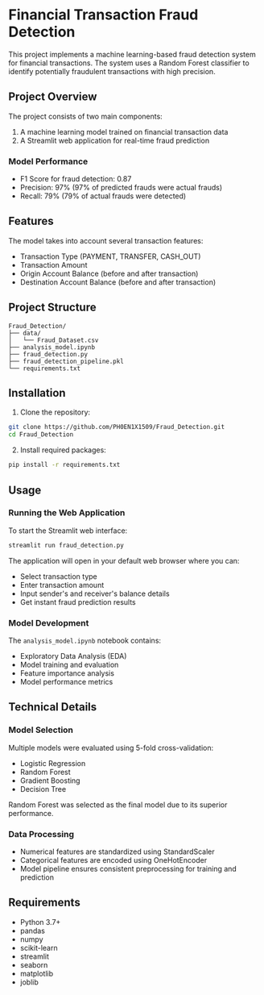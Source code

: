 # Financial Transaction Fraud Detection

This project implements a machine learning-based fraud detection system for financial transactions. The system uses a Random Forest classifier to identify potentially fraudulent transactions with high precision.

## Project Overview

The project consists of two main components:
1. A machine learning model trained on financial transaction data
2. A Streamlit web application for real-time fraud prediction

### Model Performance
- F1 Score for fraud detection: 0.87
- Precision: 97% (97% of predicted frauds were actual frauds)
- Recall: 79% (79% of actual frauds were detected)

## Features

The model takes into account several transaction features:
- Transaction Type (PAYMENT, TRANSFER, CASH_OUT)
- Transaction Amount
- Origin Account Balance (before and after transaction)
- Destination Account Balance (before and after transaction)

## Project Structure
```
Fraud_Detection/
├── data/
│   └── Fraud_Dataset.csv
├── analysis_model.ipynb
├── fraud_detection.py
├── fraud_detection_pipeline.pkl
└── requirements.txt
```

## Installation

1. Clone the repository:
```bash
git clone https://github.com/PH0EN1X1509/Fraud_Detection.git
cd Fraud_Detection
```

2. Install required packages:
```bash
pip install -r requirements.txt
```

## Usage

### Running the Web Application

To start the Streamlit web interface:
```bash
streamlit run fraud_detection.py
```

The application will open in your default web browser where you can:
- Select transaction type
- Enter transaction amount
- Input sender's and receiver's balance details
- Get instant fraud prediction results

### Model Development

The `analysis_model.ipynb` notebook contains:
- Exploratory Data Analysis (EDA)
- Model training and evaluation
- Feature importance analysis
- Model performance metrics

## Technical Details

### Model Selection
Multiple models were evaluated using 5-fold cross-validation:
- Logistic Regression
- Random Forest
- Gradient Boosting
- Decision Tree

Random Forest was selected as the final model due to its superior performance.

### Data Processing
- Numerical features are standardized using StandardScaler
- Categorical features are encoded using OneHotEncoder
- Model pipeline ensures consistent preprocessing for training and prediction

## Requirements

- Python 3.7+
- pandas
- numpy
- scikit-learn
- streamlit
- seaborn
- matplotlib
- joblib
